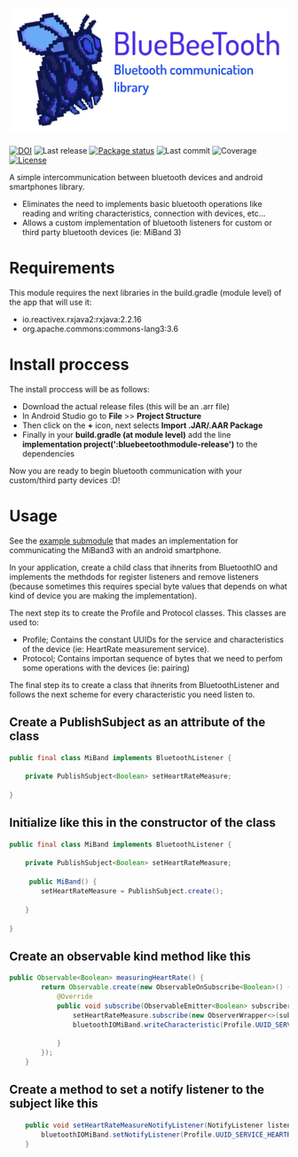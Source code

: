 <h1 align="center">
    <img src="resources/BlueBeeToothLogo.png">
</h1>

[![DOI](https://img.shields.io/badge/DOI-WIP-blueviolet)]()
![Last release](https://img.shields.io/badge/Last%20release-MiBandFlower-1a295d)
[![Package status](https://img.shields.io/badge/Package%20status-up%20to%20date!-blue)](https://pypi.org/project/pandas/)
![Last commit](https://img.shields.io/github/last-commit/AlfonsoBarragan/Techdeck)
![Coverage](https://img.shields.io/badge/Coverage-0%25-red)
[![License](https://img.shields.io/badge/License-GPL-brightgreen)](https://github.com/pandas-dev/pandas/blob/master/LICENSE)

A simple intercommunication between bluetooth devices and android smartphones library.

* Eliminates the need to implements basic bluetooth operations like reading and writing characteristics, connection with devices, etc...
* Allows a custom implementation of bluetooth listeners for custom or third party bluetooth devices (ie: MiBand 3)

# Requirements

This module requires the next libraries in the build.gradle (module level) of the app that will use it:

* io.reactivex.rxjava2:rxjava:2.2.16
* org.apache.commons:commons-lang3:3.6

# Install proccess

The install proccess will be as follows:

* Download the actual release files (this will be an .arr file)
* In Android Studio go to **File** >> **Project Structure**
* Then click on the **+** icon, next selects **Import .JAR/.AAR Package**
* Finally in your **build.gradle (at module level)** add the line **implementation project(':bluebeetoothmodule-release')** to the dependencies

Now you are ready to begin bluetooth communication with your custom/third party devices :D!

# Usage

See the [example submodule](https://github.com/AlfonsoBarragan/BlueBeeTooth/tree/master/BlueBeeTooth/bluebeetoothmodule/src/main/java/es/esi/techlab/bluebeetoothmodule) that mades an implementation for communicating the MiBand3 with an android smartphone.

In your application, create a child class that ihnerits from BluetoothIO and implements the methdods for register listeners and remove listeners (because sometimes this requires special byte values that depends on what kind of device you are making the implementation).

The next step its to create the Profile and Protocol classes. This classes are used to:

* Profile; Contains the constant UUIDs for the service and characteristics of the device (ie: HeartRate measurement service).
* Protocol; Contains importan sequence of bytes that we need to perfom some operations with the devices (ie: pairing)

The final step its to create a class that ihnerits from BluetoothListener and follows the next scheme for every characteristic you need listen to.

## Create a PublishSubject as an attribute of the class

```java
public final class MiBand implements BluetoothListener {

    private PublishSubject<Boolean> setHeartRateMeasure;

}

```

## Initialize like this in the constructor of the class

```java
public final class MiBand implements BluetoothListener {

    private PublishSubject<Boolean> setHeartRateMeasure;

     public MiBand() {
        setHeartRateMeasure = PublishSubject.create();

    }

}
```

## Create an observable kind method like this

```java
public Observable<Boolean> measuringHeartRate() {
        return Observable.create(new ObservableOnSubscribe<Boolean>() {
            @Override
            public void subscribe(ObservableEmitter<Boolean> subscriber) throws Exception {
                setHeartRateMeasure.subscribe(new ObserverWrapper<>(subscriber));
                bluetoothIOMiBand.writeCharacteristic(Profile.UUID_SERVICE_HEARTRATE, Profile.UUID_CHAR_HEARTRATE, Protocol.COMMAND_SET_PERIODIC_HR_MEASUREMENT_INTERVAL);

            }
        });
    }
```

## Create a method to set a notify listener to the subject like this

```java
    public void setHeartRateMeasureNotifyListener(NotifyListener listener) throws InterruptedException {
        bluetoothIOMiBand.setNotifyListener(Profile.UUID_SERVICE_HEARTRATE, Profile.UUID_CHAR_HEARTRATE, listener);
    }
```